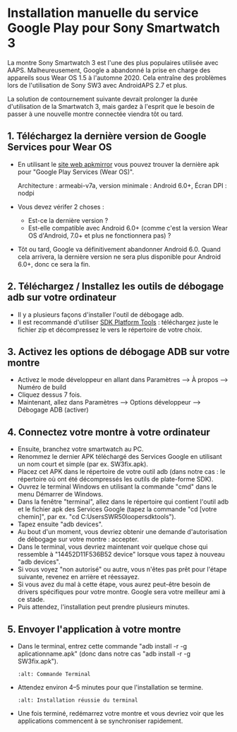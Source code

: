 # Installation manuelle du service Google Play pour Sony Smartwatch 3

La montre Sony Smartwatch 3 est l'une des plus populaires utilisée avec AAPS. Malheureusement, Google a abandonné la prise en charge des appareils sous Wear OS 1.5 à l'automne 2020. Cela entraîne des problèmes lors de l'utilisation de Sony SW3 avec AndroidAPS 2.7 et plus.

La solution de contournement suivante devrait prolonger la durée d'utilisation de la Smartwatch 3, mais gardez à l'esprit que le besoin de passer à une nouvelle montre connectée viendra tôt ou tard.

## 1. Téléchargez la dernière version de Google Services pour Wear OS

- En utilisant le [site web apkmirror](https://www.apkmirror.com/apk/google-inc/google-play-services-android-wear/) vous pouvez trouver la dernière apk pour "Google Play Services (Wear OS)".

  Architecture : armeabi-v7a, version minimale : Android 6.0+, Écran DPI : nodpi

- Vous devez vérifer 2 choses :

  - Est-ce la dernière version ?
  - Est-elle compatible avec Android 6.0+ (comme c'est la version Wear OS d'Android, 7.0+ et plus ne fonctionnera pas) ?

- Tôt ou tard, Google va définitivement abandonner Android 6.0. Quand cela arrivera, la dernière version ne sera plus disponible pour Android 6.0+, donc ce sera la fin.

## 2. Téléchargez / Installez les outils de débogage adb sur votre ordinateur

- Il y a plusieurs façons d'installer l'outil de débogage adb.
- Il est recommandé d'utiliser [SDK Platform Tools](https://developer.android.com/studio/releases/platform-tools) : téléchargez juste le fichier zip et décompressez le vers le répertoire de votre choix.

## 3. Activez les options de débogage ADB sur votre montre

- Activez le mode développeur en allant dans Paramètres --> À propos --> Numéro de build
- Cliquez dessus 7 fois.
- Maintenant, allez dans Paramètres --> Options développeur --> Débogage ADB (activer)

## 4. Connectez votre montre à votre ordinateur

- Ensuite, branchez votre smartwatch au PC.
- Renommez le dernier APK téléchargé des Services Google en utilisant un nom court et simple (par ex. SW3fix.apk).
- Placez cet APK dans le répertoire de votre outil adb (dans notre cas : le répertoire où ont été décompressés les outils de plate-forme SDK).
- Ouvrez le terminal Windows en utilisant la commande "cmd" dans le menu Démarrer de Windows.
- Dans la fenêtre "terminal", allez dans le répertoire qui contient l'outil adb et le fichier apk des Services Google (tapez la commande "cd \[votre chemin\]", par ex. "cd C:UsersSWR50loopersdktools").
- Tapez ensuite "adb devices".
- Au bout d'un moment, vous devriez obtenir une demande d'autorisation de débogage sur votre montre : accepter.
- Dans le terminal, vous devriez maintenant voir quelque chose qui ressemble à "14452D11F536B52 device" lorsque vous tapez à nouveau "adb devices".
- Si vous voyez "non autorisé" ou autre, vous n'êtes pas prêt pour l'étape suivante, revenez en arrière et réessayez.
- Si vous avez du mal à cette étape, vous aurez peut-être besoin de drivers spécifiques pour votre montre. Google sera votre meilleur ami à ce stade.
- Puis attendez, l'installation peut prendre plusieurs minutes.

## 5. Envoyer l'application à votre montre

- Dans le terminal, entrez cette commande "adb install -r -g aplicationname.apk" (donc dans notre cas "adb install -r -g SW3fix.apk").

  ```{image} ../images/SonySW3_Terminal1.png
  :alt: Commande Terminal
  ```

- Attendez environ 4–5 minutes pour que l'installation se termine.

  ```{image} ../images/SonySW3_Terminal2.png
  :alt: Installation réussie du terminal
  ```

- Une fois terminé, redémarrez votre montre et vous devriez voir que les applications commencent à se synchroniser rapidement.
